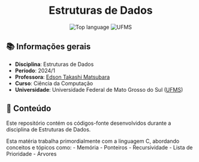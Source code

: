 <h1 align='center'>Estruturas de Dados</h1>

<p align='center'>
    <img alt="Top language" src="https://img.shields.io/github/languages/top/falcao-g/estruturas-dados">
    <img alt="UFMS" src="https://img.shields.io/badge/UFMS--blue.svg">
</p>

## 📚 Informações gerais

- **Disciplina**: Estruturas de Dados
- **Período**: 2024/1
- **Professora**: [Edson Takashi Matsubara](http://lattes.cnpq.br/1842905075999080)
- **Curso**: Ciência da Computação
- **Universidade**: Universidade Federal de Mato Grosso do Sul ([UFMS](https://www.ufms.br/))

## 📝 Conteúdo

Este repositório contém os códigos-fonte desenvolvidos durante a disciplina de Estruturas de Dados.

Esta matéria trabalha primordialmente com a linguagem C, abordando conceitos e tópicos como:
    - Memória
    - Ponteiros
    - Recursividade
    - Lista de Prioridade
    - Árvores
